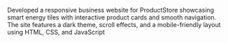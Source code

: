 Developed a responsive business website for ProductStore showcasing smart energy tiles with interactive product cards and smooth navigation.
The site features a dark theme, scroll effects, and a mobile-friendly layout using HTML, CSS, and JavaScript
